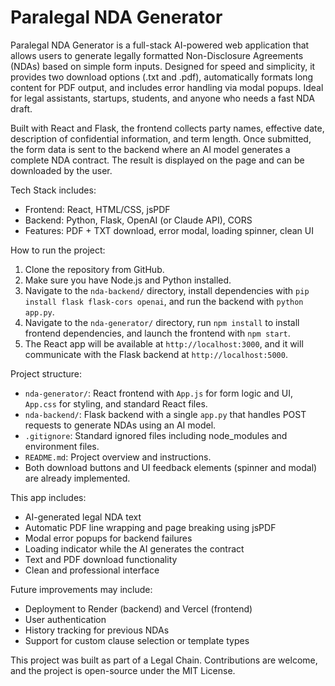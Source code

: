 # Paralegal NDA Generator

Paralegal NDA Generator is a full-stack AI-powered web application that allows users to generate legally formatted Non-Disclosure Agreements (NDAs) based on simple form inputs. Designed for speed and simplicity, it provides two download options (.txt and .pdf), automatically formats long content for PDF output, and includes error handling via modal popups. Ideal for legal assistants, startups, students, and anyone who needs a fast NDA draft.

Built with React and Flask, the frontend collects party names, effective date, description of confidential information, and term length. Once submitted, the form data is sent to the backend where an AI model generates a complete NDA contract. The result is displayed on the page and can be downloaded by the user.

Tech Stack includes:
- Frontend: React, HTML/CSS, jsPDF
- Backend: Python, Flask, OpenAI (or Claude API), CORS
- Features: PDF + TXT download, error modal, loading spinner, clean UI

How to run the project:
1. Clone the repository from GitHub.
2. Make sure you have Node.js and Python installed.
3. Navigate to the `nda-backend/` directory, install dependencies with `pip install flask flask-cors openai`, and run the backend with `python app.py`.
4. Navigate to the `nda-generator/` directory, run `npm install` to install frontend dependencies, and launch the frontend with `npm start`.
5. The React app will be available at `http://localhost:3000`, and it will communicate with the Flask backend at `http://localhost:5000`.

Project structure:
- `nda-generator/`: React frontend with `App.js` for form logic and UI, `App.css` for styling, and standard React files.
- `nda-backend/`: Flask backend with a single `app.py` that handles POST requests to generate NDAs using an AI model.
- `.gitignore`: Standard ignored files including node_modules and environment files.
- `README.md`: Project overview and instructions.
- Both download buttons and UI feedback elements (spinner and modal) are already implemented.

This app includes:
- AI-generated legal NDA text
- Automatic PDF line wrapping and page breaking using jsPDF
- Modal error popups for backend failures
- Loading indicator while the AI generates the contract
- Text and PDF download functionality
- Clean and professional interface

Future improvements may include:
- Deployment to Render (backend) and Vercel (frontend)
- User authentication
- History tracking for previous NDAs
- Support for custom clause selection or template types

This project was built as part of a Legal Chain. Contributions are welcome, and the project is open-source under the MIT License.


